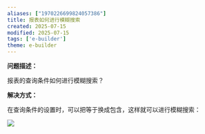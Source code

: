 ```yaml
---
aliases: ["1970226699824057386"]
title: 报表如何进行模糊搜索
created: 2025-07-15
modified: 2025-07-15
tags: ['e-builder']
theme: e-builder
---
```


**问题描述：**

报表的查询条件如何进行模糊搜索？

**解决方式：**

在查询条件的设置时，可以把等于换成包含，这样就可以进行模糊搜索：

![](837dabc9ca7c77646739fd3b5ab921eb.jpg)